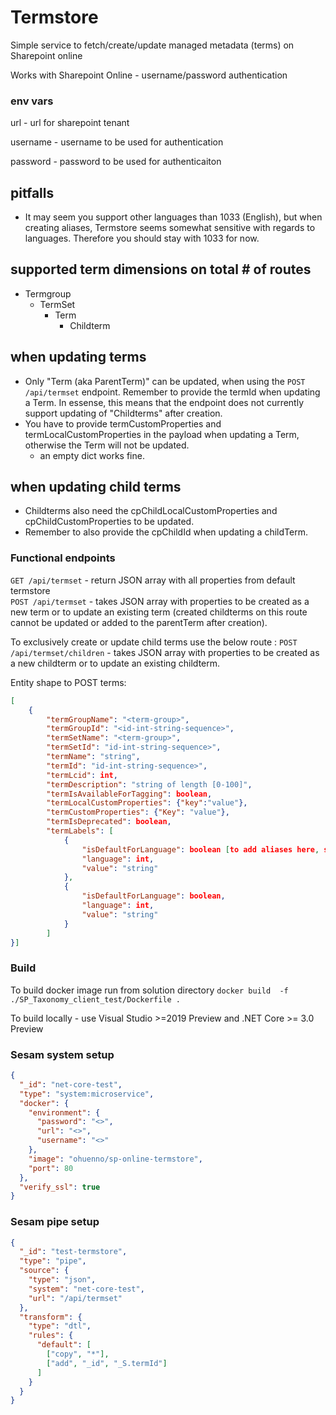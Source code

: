# Termstore

Simple service to fetch/create/update managed metadata (terms) on Sharepoint online

Works with Sharepoint Online - username/password authentication

### env vars
url - url for sharepoint tenant

username - username to be used for authentication

password - password to be used for authenticaiton

## pitfalls

- It may seem you support other languages than 1033 (English), but when creating aliases, Termstore seems somewhat sensitive with regards to languages. Therefore you should stay with 1033 for now.

## supported term dimensions on total # of routes
- Termgroup
  - TermSet
    - Term
      - Childterm

## when updating terms
- Only "Term (aka ParentTerm)" can be updated, when using the `POST /api/termset` endpoint. Remember to provide the termId when updating a Term. In essense, this means that the endpoint does not currently support updating of "Childterms" after creation.
- You have to provide termCustomProperties and termLocalCustomProperties in the payload when updating a Term, otherwise the Term will not be updated.
    - an empty dict works fine.

## when updating child terms
- Childterms also need the cpChildLocalCustomProperties and cpChildCustomProperties to be updated.
- Remember to also provide the cpChildId when updating a childTerm.

### Functional endpoints

`GET /api/termset` - return JSON array with all properties from default termstore  
`POST /api/termset` - takes JSON array with properties to be created as a new term or to update an existing term (created childterms on this route cannot be updated or added to the parentTerm after creation).

To exclusively create or update child terms use the below route :
`POST /api/termset/children` - takes JSON array with properties to be created as a new childterm or to update an existing childterm.

Entity shape to POST terms:

```json
[
	{
		"termGroupName": "<term-group>",
	    "termGroupId": "<id-int-string-sequence>",
	    "termSetName": "<term-group>",
	    "termSetId": "id-int-string-sequence>",
	    "termName": "string",
	    "termId": "id-int-string-sequence>",
	    "termLcid": int,
	    "termDescription": "string of length [0-100]",
	    "termIsAvailableForTagging": boolean,
	    "termLocalCustomProperties": {"key":"value"},
	    "termCustomProperties": {"Key": "value"},
	    "termIsDeprecated": boolean,
	    "termLabels": [
	        {
	            "isDefaultForLanguage": boolean [to add aliases here, set these to false],
	            "language": int,
	            "value": "string"
	        },
	        {
	        	"isDefaultForLanguage": boolean,
	            "language": int,
	            "value": "string"	
	        }
	    ]
}]
```

### Build  
To build docker image run from solution directory `docker build  -f ./SP_Taxonomy_client_test/Dockerfile .`

To build locally - use Visual Studio >=2019 Preview and .NET Core >= 3.0 Preview 

### Sesam system setup 

```json
{
  "_id": "net-core-test",
  "type": "system:microservice",
  "docker": {
    "environment": {
      "password": "<>",
      "url": "<>",
      "username": "<>"
    },
    "image": "ohuenno/sp-online-termstore",
    "port": 80
  },
  "verify_ssl": true
}
```

### Sesam pipe setup

```json
{
  "_id": "test-termstore",
  "type": "pipe",
  "source": {
    "type": "json",
    "system": "net-core-test",
    "url": "/api/termset"
  },
  "transform": {
    "type": "dtl",
    "rules": {
      "default": [
        ["copy", "*"],
        ["add", "_id", "_S.termId"]
      ]
    }
  }
}
```

